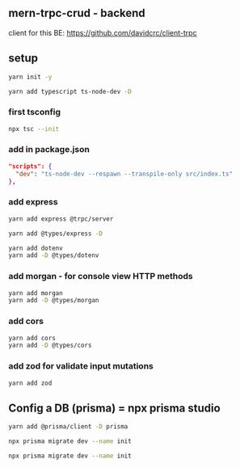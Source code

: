 ## mern-trpc-crud - backend

client for this BE: https://github.com/davidcrc/client-trpc

## setup

```bash
yarn init -y
```

```bash
yarn add typescript ts-node-dev -D
```

### first tsconfig

```bash
npx tsc --init
```

### add in package.json

```json
"scripts": {
  "dev": "ts-node-dev --respawn --transpile-only src/index.ts"
},
```

### add express

```bash
yarn add express @trpc/server
```

```bash
yarn add @types/express -D
```

```bash
yarn add dotenv
yarn add -D @types/dotenv

```

### add morgan - for console view HTTP methods

```bash
yarn add morgan
yarn add -D @types/morgan
```

### add cors

```bash
yarn add cors
yarn add -D @types/cors
```

### add zod for validate input mutations

```bash
yarn add zod
```

## Config a DB (prisma) = npx prisma studio

```bash
yarn add @prisma/client -D prisma
```

```bash
npx prisma migrate dev --name init
```

```bash
npx prisma migrate dev --name init
```
